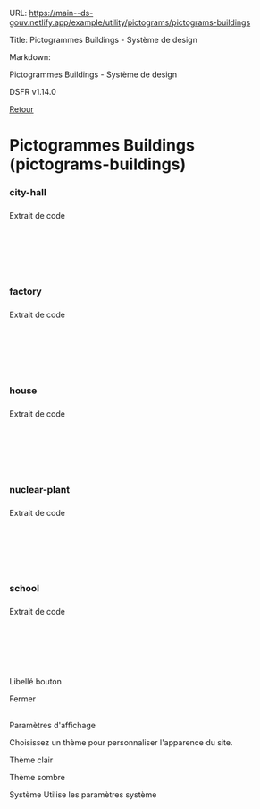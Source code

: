 URL:
https://main--ds-gouv.netlify.app/example/utility/pictograms/pictograms-buildings

Title:
Pictogrammes Buildings - Système de design

Markdown:

Pictogrammes Buildings - Système de design


DSFR v1.14.0


[Retour](../)


# Pictogrammes Buildings (pictograms-buildings)


### city-hall


###
Extrait de code


<svg aria-hidden="true" class="fr-artwork" viewBox="0 0 80 80" width="80px" height="80px">
<use class="fr-artwork-decorative" href="../../../../dist/artwork/pictograms/buildings/city-hall.svg#artwork-decorative"></use>
<use class="fr-artwork-minor" href="../../../../dist/artwork/pictograms/buildings/city-hall.svg#artwork-minor"></use>
<use class="fr-artwork-major" href="../../../../dist/artwork/pictograms/buildings/city-hall.svg#artwork-major"></use>
</svg>


### factory


###
Extrait de code


<svg aria-hidden="true" class="fr-artwork" viewBox="0 0 80 80" width="80px" height="80px">
<use class="fr-artwork-decorative" href="../../../../dist/artwork/pictograms/buildings/factory.svg#artwork-decorative"></use>
<use class="fr-artwork-minor" href="../../../../dist/artwork/pictograms/buildings/factory.svg#artwork-minor"></use>
<use class="fr-artwork-major" href="../../../../dist/artwork/pictograms/buildings/factory.svg#artwork-major"></use>
</svg>


### house


###
Extrait de code


<svg aria-hidden="true" class="fr-artwork" viewBox="0 0 80 80" width="80px" height="80px">
<use class="fr-artwork-decorative" href="../../../../dist/artwork/pictograms/buildings/house.svg#artwork-decorative"></use>
<use class="fr-artwork-minor" href="../../../../dist/artwork/pictograms/buildings/house.svg#artwork-minor"></use>
<use class="fr-artwork-major" href="../../../../dist/artwork/pictograms/buildings/house.svg#artwork-major"></use>
</svg>


### nuclear-plant


###
Extrait de code


<svg aria-hidden="true" class="fr-artwork" viewBox="0 0 80 80" width="80px" height="80px">
<use class="fr-artwork-decorative" href="../../../../dist/artwork/pictograms/buildings/nuclear-plant.svg#artwork-decorative"></use>
<use class="fr-artwork-minor" href="../../../../dist/artwork/pictograms/buildings/nuclear-plant.svg#artwork-minor"></use>
<use class="fr-artwork-major" href="../../../../dist/artwork/pictograms/buildings/nuclear-plant.svg#artwork-major"></use>
</svg>


### school


###
Extrait de code


<svg aria-hidden="true" class="fr-artwork" viewBox="0 0 80 80" width="80px" height="80px">
<use class="fr-artwork-decorative" href="../../../../dist/artwork/pictograms/buildings/school.svg#artwork-decorative"></use>
<use class="fr-artwork-minor" href="../../../../dist/artwork/pictograms/buildings/school.svg#artwork-minor"></use>
<use class="fr-artwork-major" href="../../../../dist/artwork/pictograms/buildings/school.svg#artwork-major"></use>
</svg>


Libellé bouton


Fermer


##
Paramètres d'affichage


Choisissez un thème pour personnaliser l'apparence du site.


Thème clair


Thème sombre


Système
Utilise les paramètres système
